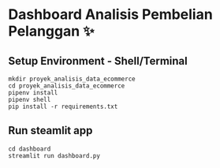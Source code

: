 # Dashboard Analisis Pembelian Pelanggan ✨

## Setup Environment - Shell/Terminal
```
mkdir proyek_analisis_data_ecommerce
cd proyek_analisis_data_ecommerce
pipenv install
pipenv shell
pip install -r requirements.txt
```

## Run steamlit app
```
cd dashboard
streamlit run dashboard.py
```

